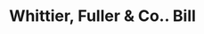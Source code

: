 ---
doi: 10.7916/D8BC59H8
date_other: '1890'
date_other_textual: 1890-1899
form: printed ephemera
genre:
- Invoices
name:
- Whittier, Fuller & Co.
object_in_context_url: https://biggert.cul.columbia.edu/items/view/ave_biggert_00017
subject_hierarchical_geographic:
- Sacramento, California, United States
subject_name:
- Whittier, Fuller & Co.
title: Whittier, Fuller & Co.. Bill
sort_title: Whittier, Fuller & Co.. Bill
call_number: ave_biggert_00017
coordinates:
- 38.55555555555555,-121.46888888888888
pid: ave_biggert_00017
identifiers: ave_biggert_00017
thumbnail: https://derivativo-2.library.columbia.edu/iiif/2/ldpd:342770/full/!256,256/0/native.jpg
permalink: "/items/ave_biggert_00017/"
layout: iiif-image-page
---